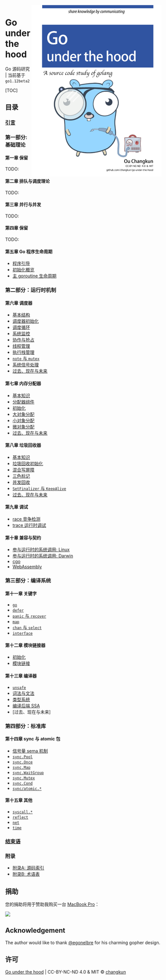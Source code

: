 <img src="book/images/cover.png" alt="logo" height="550" align="right" />

# Go under the hood

Go 源码研究 | 当前基于 `go1.12beta2`

[TOC]

## 目录

### [引言](book/preface.md)

### 第一部分: 基础理论

#### 第一章 保留

<!-- 内存布局？ -->

TODO:

#### 第二章 排队与调度理论

TODO:

<!-- - [2.1 排队理论引导]()
- [2.2 工作窃取调度](papers/sched/work-steal-sched.md)
- [调度理论](book/4-sched/theory.md) -->

#### 第三章 并行与并发

TODO:

<!-- - [3.1 并发] -->

#### 第四章 保留

TODO:

<!-- CPU 架构与操作系统? -->

<!-- - [Linux 系统调用]
- [Plan 9 汇编](book/appendix/asm.md) -->

#### 第五章 Go 程序生命周期

- [程序引导](book/part1basic/ch05boot/boot.md)
- [初始化概览](book/part1basic/ch05boot/init.md)
- [主 goroutine 生命周期](book/part1basic/ch05boot/main.md)

### 第二部分：运行时机制

#### 第六章 调度器

- [基本结构](book/part2runtime/ch06sched/basic.md)
- [调度器初始化](book/part2runtime/ch06sched/init.md)
- [调度循环](book/part2runtime/ch06sched/exec.md)
- [系统监控](book/part2runtime/ch06sched/sysmon.md)
- [协作与抢占](book/part2runtime/ch06sched/preemptive.md)
- [线程管理](book/part2runtime/ch06sched/lockosthread.md)
- [执行栈管理](book/part2runtime/ch06sched/stack.md)
- [`note` 与 `mutex`](book/part2runtime/ch06sched/note.md)
- [系统信号处理](book/part2runtime/ch06sched/signal.md)
- [过去、现在与未来](book/part2runtime/ch06sched/history.md)

#### 第七章 内存分配器

- [基本知识](book/part2runtime/ch07mem/basic.md)
- [分配器组件](book/part2runtime/ch07mem/component.md)
- [初始化](book/part2runtime/ch07mem/init.md)
- [大对象分配](book/part2runtime/ch07mem/largealloc.md)
- [小对象分配](book/part2runtime/ch07mem/smallalloc.md)
- [微对象分配](book/part2runtime/ch07mem/tinyalloc.md)
- [过去、现在与未来](book/part2runtime/ch07mem/history.md)

#### 第八章 垃圾回收器

- [基本知识](book/part2runtime/ch08GC/basic.md)
- [垃圾回收初始化](book/part2runtime/ch08GC/init.md)
- [混合写屏障](book/part2runtime/ch08GC/barrier.md)
- [三色标记](book/part2runtime/ch08GC/mark.md)
- [并发回收](book/part2runtime/ch08GC/concurrent.md)
- [`SetFinalizer` 与 `KeepAlive`](book/part2runtime/ch08GC/finalizer.md)
- [过去、现在与未来](book/part2runtime/ch08GC/history.md)

#### 第九章 调试

- [race 竞争检测](book/part2runtime/ch09debug/race.md)
- [trace 运行时调试](book/part2runtime/ch09debug/trace.md)

#### 第十章 兼容与契约

<!-- - [运行时编程综述](gosrc/runtime/README.md) -->

- [参与运行时的系统调用: Linux](book/part2runtime/ch10abi/syscall-linux.md)
- [参与运行时的系统调用: Darwin](book/part2runtime/ch10abi/syscall-darwin.md)
- [cgo](book/part2runtime/ch10abi/cgo.md)
- [WebAssembly](book/part2runtime/ch10abi/wasm.md)

### 第三部分：编译系统

#### 第十一章 关键字

- [`go`](book/part3compile/ch11keyword/go.md)
- [`defer`](book/part3compile/ch11keyword/defer.md)
- [`panic` 与 `recover`](book/part3compile/ch11keyword/panic.md)
- [`map`](book/part3compile/ch11keyword/map.md)
- [`chan` 与 `select`](book/part3compile/ch11keyword/chan.md)
- [`interface`](book/part3compile/ch11keyword/interface.md)

#### 第十二章 模块链接器

- [初始化](book/part3compile/ch12link/init.md)
- [模块链接](book/part3compile/ch12link/link.md)

#### 第十三章 编译器

- [`unsafe`](book/part3compile/ch13gc/9-unsafe.md)
- [词法与文法](book/part3compile/ch13gc/parse.md)
- [类型系统](book/part3compile/ch13gc/type.md)
- [编译后端 SSA](book/part3compile/ch13gc/ssa.md)
- [过去、现在与未来]

### 第四部分：标准库

#### 第十四章 sync 与 atomic 包

- [信号量 sema 机制](book/part4lib/ch14sync/sema.md)
- [`sync.Pool`](book/part4lib/ch14sync/pool.md)
- [`sync.Once`](book/part4lib/ch14sync/once.md)
- [`sync.Map`](book/part4lib/ch14sync/map.md)
- [`sync.WaitGroup`](book/part4lib/ch14sync/waitgroup.md)
- [`sync.Mutex`](book/part4lib/ch14sync/mutex.md)
- [`sync.Cond`](book/part4lib/ch14sync/cond.md)
- [`sync/atomic.*`](book/part4lib/ch14sync/atomic.md)

#### 第十五章 其他

- [`syscall.*`](book/part4lib/ch15other/syscall.md)
- [`reflect`](book/part4lib/ch15other/reflect.md)
- [`net`](book/part4lib/ch15other/net.md)
- [`time`](book/part4lib/ch15other/time.md)

### [结束语](book/finalwords.md)

### 附录

- [附录A: 源码索引](book/appendix/index.md)
- [附录B: 术语表](book/appendix/glossary.md)


## 捐助

您的捐助将用于赞助我购买一台 [MacBook Pro](https://www.apple.com/de/macbook-pro/)：

[![](https://img.shields.io/badge/%E6%8D%90%E5%8A%A9-PayPal-104098.svg?style=popout-square&logo=PayPal)](https://www.paypal.me/ouchangkun/4.99eur)

## Acknowledgement

The author would like to thank [@egonelbre](https://github.com/egonelbre/gophers) for his charming gopher design.

## 许可

[Go under the hood](https://github.com/changkun/go-under-the-hood) | CC-BY-NC-ND 4.0 & MIT &copy; [changkun](https://changkun.de)
